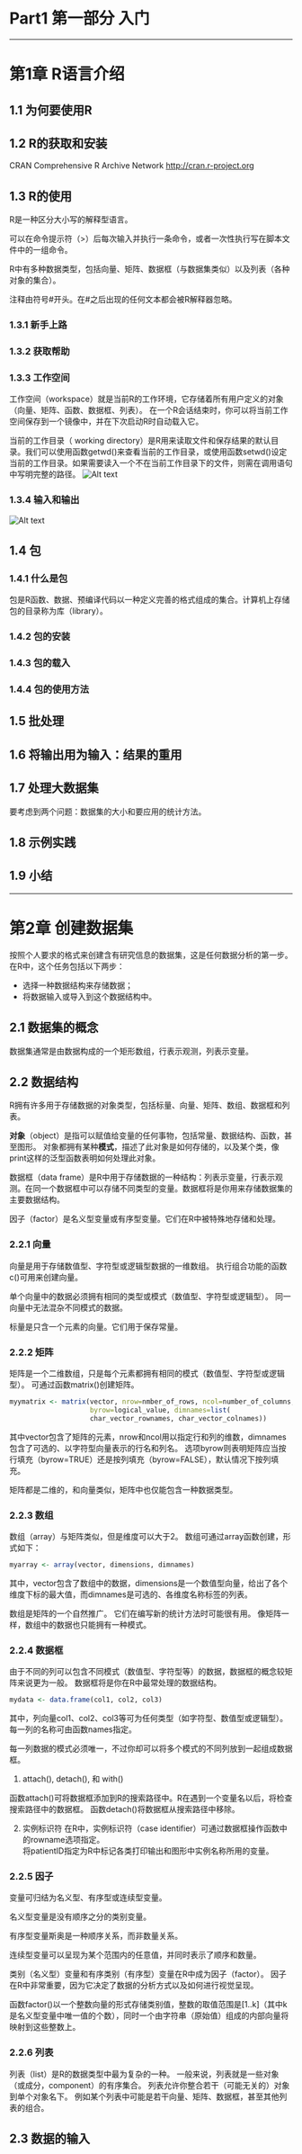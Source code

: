 # Part1 第一部分 入门
---
# 第1章 R语言介绍
## 1.1 为何要使用R
## 1.2 R的获取和安装
CRAN Comprehensive R Archive Network http://cran.r-project.org
## 1.3 R的使用
R是一种区分大小写的解释型语言。

可以在命令提示符（>）后每次输入并执行一条命令，或者一次性执行写在脚本文件中的一组命令。

R中有多种数据类型，包括向量、矩阵、数据框（与数据集类似）以及列表（各种对象的集合）。

注释由符号#开头。在#之后出现的任何文本都会被R解释器忽略。
### 1.3.1 新手上路
### 1.3.2 获取帮助
### 1.3.3 工作空间
工作空间（workspace）就是当前R的工作环境，它存储着所有用户定义的对象（向量、矩阵、函数、数据框、列表）。
在一个R会话结束时，你可以将当前工作空间保存到一个镜像中，并在下次启动R时自动载入它。

当前的工作目录（ working directory）是R用来读取文件和保存结果的默认目录。我们可以使用函数getwd()来查看当前的工作目录，或使用函数setwd()设定当前的工作目录。如果需要读入一个不在当前工作目录下的文件，则需在调用语句中写明完整的路径。
![Alt text](1.png)
### 1.3.4 输入和输出
![Alt text](2.png)
## 1.4 包
### 1.4.1 什么是包
包是R函数、数据、预编译代码以一种定义完善的格式组成的集合。计算机上存储包的目录称为库（library）。
### 1.4.2 包的安装
### 1.4.3 包的载入
### 1.4.4 包的使用方法
## 1.5 批处理
## 1.6 将输出用为输入：结果的重用
## 1.7 处理大数据集
要考虑到两个问题：数据集的大小和要应用的统计方法。
## 1.8 示例实践
## 1.9 小结
---
# 第2章 创建数据集
按照个人要求的格式来创建含有研究信息的数据集，这是任何数据分析的第一步。
在R中，这个任务包括以下两步：
- 选择一种数据结构来存储数据；
- 将数据输入或导入到这个数据结构中。
## 2.1 数据集的概念
数据集通常是由数据构成的一个矩形数组，行表示观测，列表示变量。
## 2.2 数据结构
R拥有许多用于存储数据的对象类型，包括标量、向量、矩阵、数组、数据框和列表。

**对象**（object）是指可以赋值给变量的任何事物，包括常量、数据结构、函数，甚至图形。
对象都拥有某种**模式**，描述了此对象是如何存储的，以及某个类，像print这样的泛型函数表明如何处理此对象。

数据框（data frame）是R中用于存储数据的一种结构：列表示变量，行表示观测。在同一个数据框中可以存储不同类型的变量。数据框将是你用来存储数据集的主要数据结构。

因子（factor）是名义型变量或有序型变量。它们在R中被特殊地存储和处理。

### 2.2.1 向量
向量是用于存储数值型、字符型或逻辑型数据的一维数组。
执行组合功能的函数c()可用来创建向量。

单个向量中的数据必须拥有相同的类型或模式（数值型、字符型或逻辑型）。
同一向量中无法混杂不同模式的数据。

标量是只含一个元素的向量。它们用于保存常量。
### 2.2.2 矩阵
矩阵是一个二维数组，只是每个元素都拥有相同的模式（数值型、字符型或逻辑型）。
可通过函数matrix()创建矩阵。
``` R
myymatrix <- matrix(vector, nrow=nmber_of_rows, ncol=number_of_columns,
                    byrow=logical_value, dimnames=list(
                    char_vector_rownames, char_vector_colnames))
```
其中vector包含了矩阵的元素，nrow和ncol用以指定行和列的维数，dimnames包含了可选的、以字符型向量表示的行名和列名。
选项byrow则表明矩阵应当按行填充（byrow=TRUE）还是按列填充（byrow=FALSE），默认情况下按列填充。

矩阵都是二维的，和向量类似，矩阵中也仅能包含一种数据类型。

### 2.2.3 数组
数组（array）与矩阵类似，但是维度可以大于2。
数组可通过array函数创建，形式如下：
```R
myarray <- array(vector, dimensions, dimnames)
```
其中，vector包含了数组中的数据，dimensions是一个数值型向量，给出了各个维度下标的最大值，而dimnames是可选的、各维度名称标签的列表。

数组是矩阵的一个自然推广。
它们在编写新的统计方法时可能很有用。
像矩阵一样，数组中的数据也只能拥有一种模式。

### 2.2.4 数据框
由于不同的列可以包含不同模式（数值型、字符型等）的数据，数据框的概念较矩阵来说更为一般。
数据框将是你在R中最常处理的数据结构。
```R
mydata <- data.frame(col1, col2, col3)
```
其中，列向量col1、col2、col3等可为任何类型（如字符型、数值型或逻辑型）。每一列的名称可由函数names指定。

每一列数据的模式必须唯一，不过你却可以将多个模式的不同列放到一起组成数据框。
1. attach(), detach(), 和 with()

函数attach()可将数据框添加到R的搜索路径中。R在遇到一个变量名以后，将检查搜索路径中的数据框。
函数detach()将数据框从搜索路径中移除。

2. 实例标识符
在R中，实例标识符（case identifier）可通过数据框操作函数中的rowname选项指定。   
将patientID指定为R中标记各类打印输出和图形中实例名称所用的变量。

### 2.2.5 因子
变量可归结为名义型、有序型或连续型变量。

名义型变量是没有顺序之分的类别变量。

有序型变量斯奥是一种顺序关系，而非数量关系。

连续型变量可以呈现为某个范围内的任意值，并同时表示了顺序和数量。

类别（名义型）变量和有序类别（有序型）变量在R中成为因子（factor）。
因子在R中非常重要，因为它决定了数据的分析方式以及如何进行视觉呈现。

函数factor()以一个整数向量的形式存储类别值，整数的取值范围是[1..k]（其中k是名义型变量中唯一值的个数），同时一个由字符串（原始值）组成的内部向量将映射到这些整数上。

### 2.2.6 列表
列表（list）是R的数据类型中最为复杂的一种。
一般来说，列表就是一些对象（或成分，component）的有序集合。
列表允许你整合若干（可能无关的）对象到单个对象名下。
例如某个列表中可能是若干向量、矩阵、数据框，甚至其他列表的组合。
## 2.3 数据的输入